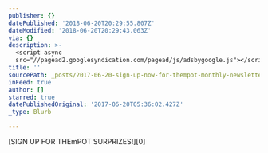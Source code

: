 ```yaml
---
publisher: {}
datePublished: '2018-06-20T20:29:55.807Z'
dateModified: '2018-06-20T20:29:43.063Z'
via: {}
description: >-
  <script async
  src="//pagead2.googlesyndication.com/pagead/js/adsbygoogle.js"></script>
title: ''
sourcePath: _posts/2017-06-20-sign-up-now-for-thempot-monthly-newsletter.md
inFeed: true
author: []
starred: true
datePublishedOriginal: '2017-06-20T05:36:02.427Z'
_type: Blurb

---
```

[SIGN UP FOR THEmPOT SURPRIZES!][0]

<script async src="//pagead2.googlesyndication.com/pagead/js/adsbygoogle.js"\></script\>

<script\>

(adsbygoogle = window.adsbygoogle || \[\]).push({

google\_ad\_client: "ca-pub-7229367388690861",

enable\_page\_level\_ads: true

});

</script\>

[0]: https://goo.gl/forms/seqNZnE6jwZ7S7VG3